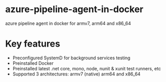 # azure-pipeline-agent-in-docker
azure pipeline agent in docker for armv7, arm64 and x86_64

# Key features
- Preconfigured SystemD for background services testing 
- Preinstalled Docker
- Preinstalled latest .net core, mono, node, nunit & xunit test runners, etc
- Supported 3 architectures: armv7 (native) arm64 and x86_64
  
